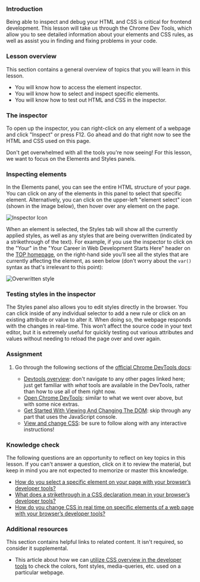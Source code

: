 ### Introduction

Being able to inspect and debug your HTML and CSS is critical for frontend development. This lesson will take us through the Chrome Dev Tools, which allow you to see detailed information about your elements and CSS rules, as well as assist you in finding and fixing problems in your code.

### Lesson overview

This section contains a general overview of topics that you will learn in this lesson.

- You will know how to access the element inspector.
- You will know how to select and inspect specific elements.
- You will know how to test out HTML and CSS in the inspector.

### The inspector

To open up the inspector, you can right-click on any element of a webpage and click "Inspect" or press F12. Go ahead and do that right now to see the HTML and CSS used on this page.

Don't get overwhelmed with all the tools you're now seeing! For this lesson, we want to focus on the Elements and Styles panels.

### Inspecting elements

In the Elements panel, you can see the entire HTML structure of your page. You can click on any of the elements in this panel to select that specific element. Alternatively, you can click on the upper-left "element select" icon (shown in the image below), then hover over any element on the page.

![Inspector Icon](https://cdn.statically.io/gh/TheOdinProject/curriculum/e7ab90e044fba9f8ef9b5915c62221e2822b102b/foundations/html_css/css-foundations/inspecting-html-and-css/imgs/00.jpg)

<span id="strikethrough">When an element is selected, the Styles tab will show all the currently applied styles, as well as any styles that are being overwritten (indicated by a strikethrough of the text).</span> For example, if you use the inspector to click on the "Your" in the "Your Career in Web Development Starts Here" header on the [TOP homepage](https://www.theodinproject.com/home), on the right-hand side you’ll see all the styles that are currently affecting the element, as seen below (don't worry about the `var()` syntax as that's irrelevant to this point):

![Overwritten style](https://cdn.statically.io/gh/TheOdinProject/curriculum/e7ab90e044fba9f8ef9b5915c62221e2822b102b/foundations/html_css/css-foundations/inspecting-html-and-css/imgs/01.jpg)

### Testing styles in the inspector

The Styles panel also allows you to edit styles directly in the browser. You can click inside of any individual selector to add a new rule or click on an existing attribute or value to alter it. When doing so, the webpage responds with the changes in real-time. This won’t affect the source code in your text editor, but it is extremely useful for quickly testing out various attributes and values without needing to reload the page over and over again.

### Assignment

<div class="lesson-content__panel" markdown="1">

1. Go through the following sections of the [official Chrome DevTools docs](https://developers.google.com/web/tools/chrome-devtools):

   - [Devtools overview](https://developer.chrome.com/docs/devtools/overview/): don't navigate to any other pages linked here; just get familiar with *what* tools are available in the DevTools, rather than how to use all of them right now.
   - [Open Chrome DevTools](https://developer.chrome.com/docs/devtools/open/): similar to what we went over above, but with some nice extras.
   - [Get Started With Viewing And Changing The DOM](https://developer.chrome.com/docs/devtools/dom/): skip through any part that uses the JavaScript console.
   - [View and change CSS](https://developer.chrome.com/docs/devtools/css): be sure to follow along with any interactive instructions!

</div>

### Knowledge check

The following questions are an opportunity to reflect on key topics in this lesson. If you can't answer a question, click on it to review the material, but keep in mind you are not expected to memorize or master this knowledge.

- [How do you select a specific element on your page with your browser’s developer tools?](#inspecting-elements)
- [What does a strikethrough in a CSS declaration mean in your browser’s developer tools?](#strikethrough)
- [How do you change CSS in real time on specific elements of a web page with your browser’s developer tools?](#testing-styles-in-the-inspector)

### Additional resources

This section contains helpful links to related content. It isn't required, so consider it supplemental.

- This article about how we can [utilize CSS overview in the developer tools](https://www.freecodecamp.org/news/how-to-use-css-overview-in-chrome-developer-tools/) to check the colors, font styles, media-queries, etc. used on a particular webpage.
